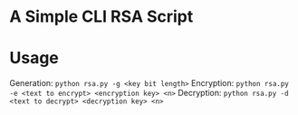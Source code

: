 # A Simple CLI RSA Script

# Usage
Generation:
`python rsa.py -g <key bit length>`
Encryption:
`python rsa.py -e <text to encrypt> <encryption key> <n>`
Decryption:
`python rsa.py -d <text to decrypt> <decryption key> <n>`
